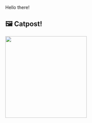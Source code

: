 Hello there!



## 🖼️ Catpost!

<sub>
    <img src="https://cdn2.thecatapi.com/images/dh4sjtsM_.png" height="256">
</sub>

